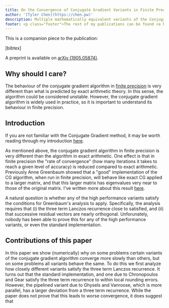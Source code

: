 ```yaml
---
title: On the Convergence of Conjugate Gradient Variants in Finite Precision Arithmetic
author: '[Tyler Chen](https://chen.pw)'
description: Multiple mathematically equivalent variants of the Conjugate Gradient algorithm have been developed to reduce communication in high performance environments. We analyze these variants in the context of [Greenbaum 89].
footer: <p class="footer">The rest of my publications can be found <a href="./../">here</a>.</p>
---
```


This is a companion piece to the publication:

[bibtex]

A preprint is available on [arXiv (1905.05874)](https://arxiv.org/pdf/1905.05874.pdf).

## Why should I care?

The behaviour of the conjugate gradient algorithm in [finite precision](../cg/finite_precision_cg.html) is very different than what is predicted by exact arithmetic theory.
In this sense, the algorithm could be considered unstable.
However, the conjugate gradient algorithm is widely used in practice, so it is important to understand its behaviour in finite precision.

## Introduction

If you are not familiar with the Conjugate Gradient method, it may be worth reading through my introduction [here](../cg/index.html).

As mentioned above, the conjugate gradient algorithm in finite precision is very different than the algorithm in exact arithmetic.
One effect is that in finite precision the "rate of convergence" (how many iterations it takes to reach a given level of accuracy) is reduced compared to exact arithmetic.
Previously Anne Greenbaum showed that a "good" implementation of the CG algorithm, when run in finite precision, will behave like exact CG applied to a larger matrix, and that this larger matrix has eigenvalues very near to those of the original matrix.
I've written more about this result [here](../cg/finite_precision_cg.html).

A natural question is whether any of the high performance variants satisfy the conditions for Greenbaum's analysis to apply.
Specifically, the analysis requires that (i) the three term Lanczos recurrence close to satisfied, and (ii) that successive residual vectors are nearly orthogonal.
Unforunately, nobody has been able to prove this for any of the high performance variants, or even the standard implementation.


## Contributions of this paper

In this paper we show (numerically) why on some problems certain variants of the conjugate gradient algorithm converge more slowly than others, but on some problems all variants behave the same.
To do this we first analyze how closely different variants satisfy the three term Lanczos recurrence.
It turns out that the standard implementation, and one due to Chronopoulos and Gear satisfy the three term recurrence to within local rounding errors.
However, the pipelined variant due to Ghysels and Vanroose, which is more parallel, has a larger deviation from a three term recurrence.
While the paper does not prove that this leads to worse convergence, it does suggest that 
